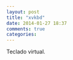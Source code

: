 ```yaml
---
layout: post
title: "xvkbd"
date: 2014-01-27 18:37
comments: true
categories: 
---
```

Teclado virtual.

